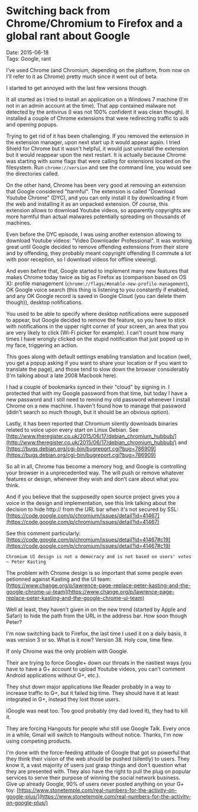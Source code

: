 
# Switching back from Chrome/Chromium to Firefox and a global rant about Google 
Date: 2015-06-18  
Tags: Google, rant 

I've used Chrome (and Chromium, depending on the platform, from now on I'll refer to it as Chrome) pretty much since it went out of beta.

I started to get annoyed with the last few versions though.

It all started as I tried to install an application on a Windows 7 machine (I'm not in an admin account at the time). That app contained malware not detected by the antivirus (I was not 100% confident it was clean though). It installed a couple of Chrome extensions that were redirecting traffic to ads and opening popups.

Trying to get rid of it has been challenging. If you removed the extension in the extension manager, upon next start up it would appear again. I tried Shield for Chrome but it wasn't helpful, it would just uninstall the extension but it would reappear upon the next restart. It is actually because Chrome was starting with some flags that were calling for extensions located on the filesystem. Run `chrome://version` and see the command line, you would see the directories called.

On the other hand, Chrome has been very good at removing an extension that Google considered "harmful". The extension is called "Download Youtube Chrome" (DYC), and you can only install it by downloading it from the web and installing it as an unpacked extension. Of course, this extension allows to download Youtube videos, so apparently copyrights are more harmful than actual malwares potentially spreading on thousands of machines.

Even before the DYC episode, I was using another extension allowing to download Youtube videos: "Video Downloader Professional". It was working great until Google decided to remove offending extensions from their store and by offending, they probably meant copyright offending (I commute a lot with poor reception, so I download videos for offline viewing).

And even before that, Google started to implement many new features that makes Chrome today twice as big as Firefox as (comparison based on OS X): profile management (`chrome://flags/#enable-new-profile-management`), OK Google voice search (this thing is listening to you constantly if enabled, and any OK Google record is saved in Google Cloud (you can delete them though)), desktop notifications.

You used to be able to specify where desktop notifications were supposed to appear, but Google decided to remove the feature, so you have to stick with notifications in the upper right corner of your screen, an area that you are very likely to click (Wi-Fi picker for example). I can't count how many times I have wrongly clicked on the stupid notification that just poped up in my face, triggering an action.

This goes along with default settings enabling translation and location (well, you get a popup asking if you want to share your location or if you want to translate the page), and those tend to slow down the browser considerably (I'm talking about a late 2008 Macbook here).

I had a couple of bookmarks synced in their "cloud" by signing in. I protected that with my Google password from that time, but today I have a new password and I still need to remind my old password whenever I install Chrome on a new machine. I haven't found how to manage that password (didn't search so much though, but it should be an obvious option).

Lastly, it has been reported that Chromium silently downloads binaries related to voice upon every start on Linux Debian. See [http://www.theregister.co.uk/2015/06/17/debian_chromium_hubbub/](http://www.theregister.co.uk/2015/06/17/debian_chromium_hubbub/) and [https://bugs.debian.org/cgi-bin/bugreport.cgi?bug=786909](https://bugs.debian.org/cgi-bin/bugreport.cgi?bug=786909)

So all in all, Chrome has become a memory hog, and Google is controlling your browser in a unprecedented way. The will push or remove whatever features or design, whenever they wish and don't care about what you think. 

And if you believe that the supposedly open source project gives you a voice in the design and implementation, see this link talking about the decision to hide http:// from the URL bar when it's not secured by SSL: [https://code.google.com/p/chromium/issues/detail?id=41467](https://code.google.com/p/chromium/issues/detail?id=41467)

See this comment particularly: [https://code.google.com/p/chromium/issues/detail?id=41467#c19](https://code.google.com/p/chromium/issues/detail?id=41467#c19)

	Chromium UI design is not a democracy and is not based on users' votes ~ Peter Kasting
	
The problem with Chrome design is so important that some people even petionned against Kasting and the UI team: [https://www.change.org/p/lawrence-page-replace-peter-kasting-and-the-google-chrome-ui-team](https://www.change.org/p/lawrence-page-replace-peter-kasting-and-the-google-chrome-ui-team)

Well at least, they haven't given in on the new trend (started by Apple and Safari) to hide the path from the URL in the address bar. How soon though Peter?

I'm now switching back to Firefox, the last time I used it on a daily basis, it was version 3 or so. What is it now? Version 38. Holy cow, time flew.

If only Chrome was the only problem with Google.

Their are trying to force Google+ down our throats in the nastiest ways (you have to have a G+ account to upload Youtube videos, you can't comment Android applications without G+, etc.).

They shut down major applications like Reader probably in a way to increase traffic to G+, but it failed big time. They should have it at least integrated in G+, instead they lost those users.

iGoogle was neat too. Too good probably (my dad loved it), they had to kill it.

They are forcing Hangouts for people who still use Google Talk. Every once in a while, Gmail will switch to Hangouts without notice. Thanks, I'm now using competing products.

I'm done with the force-feeding attitude of Google that got so powerful that they think their vision of the web should be pushed (silently) to users. They know it, a vast majority of users just grasp things and don't question what they are presented with. They also have the right to pull the plug on popular services to serve their purpose of winning the social network business. Give up already Google, 90% of users never posted anything on your G+ toy: [https://www.stonetemple.com/real-numbers-for-the-activity-on-google-plus/](https://www.stonetemple.com/real-numbers-for-the-activity-on-google-plus/)
